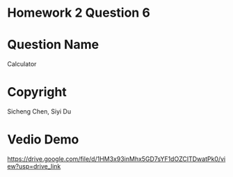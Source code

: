 # Homework 2 Question 6
# Question Name
Calculator
# Copyright
Sicheng Chen, Siyi Du
# Vedio Demo
https://drive.google.com/file/d/1HM3x93inMhx5GD7sYF1dOZCITDwatPk0/view?usp=drive_link
